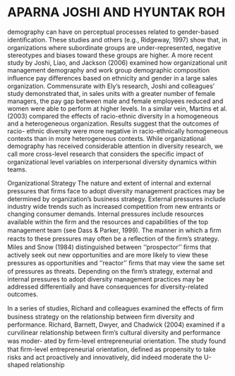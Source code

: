 # APARNA JOSHI AND HYUNTAK ROH

demography can have on perceptual processes related to gender-based identiﬁcation. These studies and others (e.g., Ridgeway, 1997) show that, in organizations where subordinate groups are under-represented, negative stereotypes and biases toward these groups are higher. A more recent study by Joshi, Liao, and Jackson (2006) examined how organizational unit management demography and work group demographic composition inﬂuence pay differences based on ethnicity and gender in a large sales organization. Commensurate with Ely’s research, Joshi and colleagues’ study demonstrated that, in sales units with a greater number of female managers, the pay gap between male and female employees reduced and women were able to perform at higher levels. In a similar vein, Martins et al. (2003) compared the effects of racio-ethnic diversity in a homogeneous and a heterogeneous organization. Results suggest that the outcomes of racio- ethnic diversity were more negative in racio-ethnically homogeneous contexts than in more heterogeneous contexts. While organizational demography has received considerable attention in diversity research, we call more cross-level research that considers the speciﬁc impact of organizational level variables on interpersonal diversity dynamics within teams.

Organizational Strategy The nature and extent of internal and external pressures that ﬁrms face to adopt diversity management practices may be determined by organization’s business strategy. External pressures include industry wide trends such as increased competition from new entrants or changing consumer demands. Internal pressures include resources available within the ﬁrm and the resources and capabilities of the top management team (see Dass & Parker, 1999). The manner in which a ﬁrm reacts to these pressures may often be a reﬂection of the ﬁrm’s strategy. Miles and Snow (1984) distinguished between ‘‘prospector’’ ﬁrms that actively seek out new opportunities and are more likely to view these pressures as opportunities and ‘‘reactor’’ ﬁrms that may view the same set of pressures as threats. Depending on the ﬁrm’s strategy, external and internal pressures to adopt diversity management practices may be addressed differentially and have consequences for diversity-related outcomes.

In a series of studies, Richard and colleagues examined the effects of ﬁrm business strategy on the relationship between ﬁrm diversity and performance. Richard, Barnett, Dwyer, and Chadwick (2004) examined if a curvilinear relationship between ﬁrm’s cultural diversity and performance was moder- ated by ﬁrm-level entrepreneurial orientation. The study found that ﬁrm-level entrepreneurial orientation, deﬁned as propensity to take risks and act proactively and innovatively, did indeed moderate the U-shaped relationship